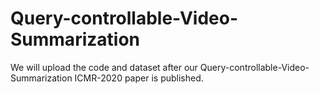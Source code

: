# Query-controllable-Video-Summarization
We will upload the code and dataset after our Query-controllable-Video-Summarization ICMR-2020 paper is published.
